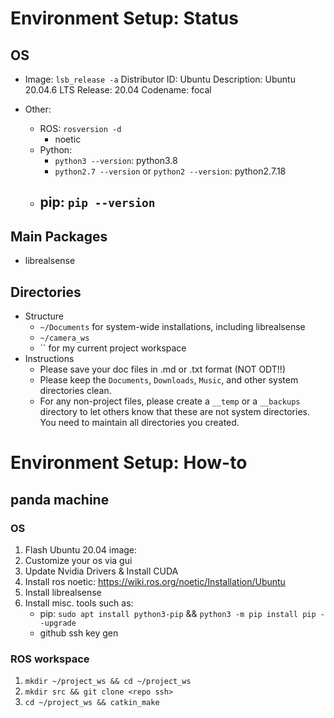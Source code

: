# Environment Setup: Status

## OS

- Image: `lsb_release -a`
    Distributor ID:	Ubuntu
    Description: Ubuntu 20.04.6 LTS
    Release:	20.04
    Codename:	focal

- Other:
    - ROS: `rosversion -d` 
        - noetic
    - Python:      
        - `python3 --version`: python3.8
        - `python2.7 --version` or `python2 --version`: python2.7.18
    - pip: `pip --version`
        - 


## Main Packages

- librealsense

## Directories

- Structure
    - `~/Documents` for system-wide installations, including librealsense
    - `~/camera_ws` 
    - `` for my current project workspace
- Instructions
    - Please save your doc files in .md or .txt format (NOT ODT!!)
    - Please keep the `Documents`, `Downloads`, `Music`, and other system directories clean.
    - For any non-project files, please create a `__temp` or a `__backups` directory to let others know that these are not system directories. You need to maintain all directories you created.

# Environment Setup: How-to

## panda machine

### OS

1. Flash Ubuntu 20.04 image:
2. Customize your os via gui
3. Update Nvidia Drivers & Install CUDA
4. Install ros noetic: https://wiki.ros.org/noetic/Installation/Ubuntu
5. Install librealsense
6. Install misc. tools such as:
    - pip: `sudo apt install python3-pip` && `python3 -m pip install pip --upgrade`
    - github ssh key gen

### ROS workspace

1. `mkdir ~/project_ws && cd ~/project_ws`
2. `mkdir src && git clone <repo ssh>`
3. `cd ~/project_ws && catkin_make`
